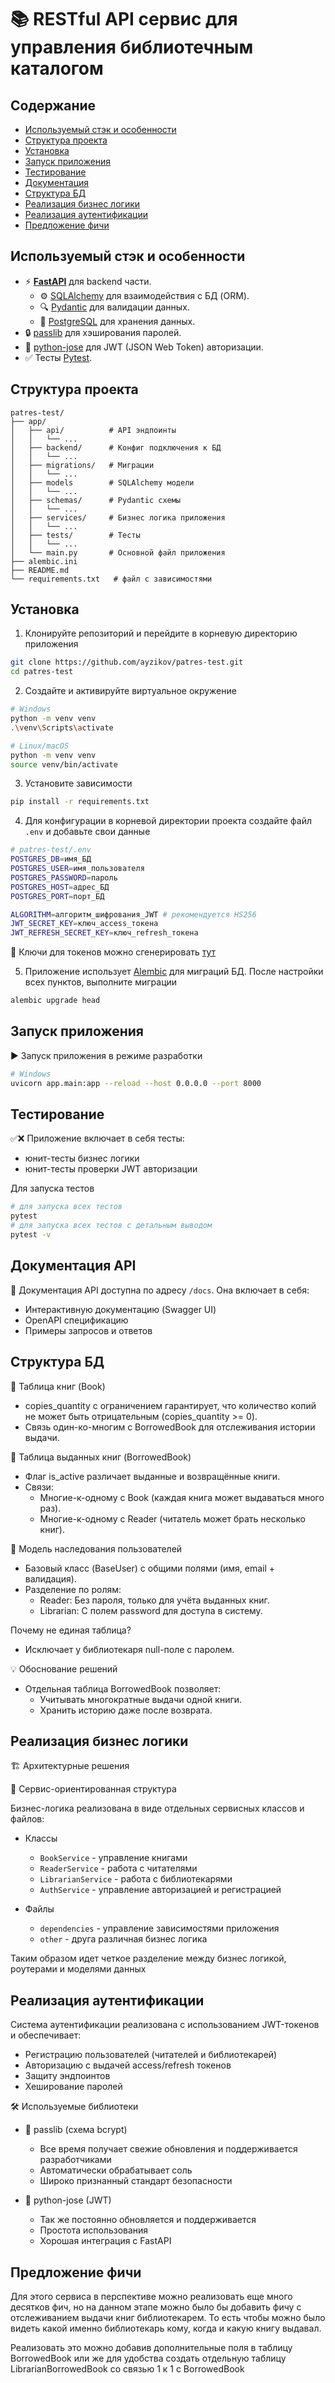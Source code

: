 # 📚 RESTful API сервис для управления библиотечным каталогом

## Содержание

- [Используемый стэк и особенности](#используемый-стэк-и-особенности)
- [Структура проекта](#структура-проекта)
- [Установка](#установка)
- [Запуск приложения](#запуск-приложения)
- [Тестирование](#тестирование)
- [Документация](#документация-api)
- [Структура БД](#структура-бд)
- [Реализация бизнес логики](#реализация-бизнес-логики)
- [Реализация аутентификации](#реализация-аутентификации)
- [Предложение фичи](#предложение-фичи)

## Используемый стэк и особенности

- ⚡ [**FastAPI**](https://fastapi.tiangolo.com) для backend части.
    - ⚙️ ️[SQLAlchemy](https://www.sqlalchemy.org/) для взаимодействия с БД (ORM).
    - 🔍 [Pydantic](https://docs.pydantic.dev) для валидации данных.
    - 💾 [PostgreSQL](https://www.postgresql.org) для хранения данных.
- 🔒 [passlib](https://passlib.readthedocs.io/en/stable/lib/passlib.hash.bcrypt.html) для хэширования паролей.
- 🔑 [python-jose](https://python-jose.readthedocs.io/en/latest/) для JWT (JSON Web Token) авторизации.
- ✅ Тесты [Pytest](https://pytest.org).

## Структура проекта

```plaintext
patres-test/
├── app/
│   ├── api/          # API эндпоинты
│   │   └── ...
│   ├── backend/      # Конфиг подключения к БД
│   │   └── ...
│   ├── migrations/   # Миграции
│   │   └── ...
│   ├── models        # SQLAlchemy модели
│   │   └── ...
│   ├── schemas/      # Pydantic схемы
│   │   └── ...
│   ├── services/     # Бизнес логика приложения
│   │   └── ...
│   ├── tests/        # Тесты
│   │   └── ...
│   └── main.py       # Основной файл приложения
├── alembic.ini
├── README.md
└── requirements.txt   # файл с зависимостями
```

## Установка

1. Клонируйте репозиторий и перейдите в корневую директорию приложения
```bash
git clone https://github.com/ayzikov/patres-test.git
cd patres-test
```

2. Создайте и активируйте виртуальное окружение
```bash
# Windows
python -m venv venv
.\venv\Scripts\activate

# Linux/macOS
python -m venv venv
source venv/bin/activate
```

3. Установите зависимости
```bash
pip install -r requirements.txt
```

4. Для конфигурации в корневой директории проекта создайте файл `.env` и добавьте свои данные
```bash
# patres-test/.env
POSTGRES_DB=имя_БД
POSTGRES_USER=имя_пользователя
POSTGRES_PASSWORD=пароль
POSTGRES_HOST=адрес_БД
POSTGRES_PORT=порт_БД

ALGORITHM=алгоритм_шифрования_JWT # рекомендуется HS256
JWT_SECRET_KEY=ключ_access_токена
JWT_REFRESH_SECRET_KEY=ключ_refresh_токена
```
🔑 Ключи для токенов можно сгенерировать [тут](https://jwtsecret.com/generate)

5. Приложение использует [Alembic](https://alembic.sqlalchemy.org/en/latest/) для миграций БД. После настройки всех пунктов, выполните миграции
```bash
alembic upgrade head
```

## Запуск приложения

▶️ Запуск приложения в режиме разработки
```bash
# Windows
uvicorn app.main:app --reload --host 0.0.0.0 --port 8000
```

## Тестирование

✅❌ Приложение включает в себя тесты:
 - юнит-тесты бизнес логики
 - юнит-тесты проверки JWT авторизации

Для запуска тестов
```bash
# для запуска всех тестов
pytest
# для запуска всех тестов с детальным выводом
pytest -v
```

## Документация API

📝 Документация API доступна по адресу `/docs`. Она включает в себя:
 - Интерактивную документацию (Swagger UI)
 - OpenAPI спецификацию
 - Примеры запросов и ответов

## Структура БД

📖 Таблица книг (Book)
- copies_quantity с ограничением гарантирует, что количество копий не может быть отрицательным (copies_quantity >= 0).
- Связь один-ко-многим с BorrowedBook для отслеживания истории выдачи.

🔖 Таблица выданных книг (BorrowedBook)
- Флаг is_active различает выданные и возвращённые книги.
- Связи:
    - Многие-к-одному с Book (каждая книга может выдаваться много раз).
    - Многие-к-одному с Reader (читатель может брать несколько книг).

👥 Модель наследования пользователей
- Базовый класс (BaseUser) с общими полями (имя, email + валидация).
- Разделение по ролям:
    - Reader: Без пароля, только для учёта выданных книг.
    - Librarian: С полем password для доступа в систему.

Почему не единая таблица?
- Исключает у библиотекаря null-поле с паролем.

💡 Обоснование решений
- Отдельная таблица BorrowedBook позволяет:
    - Учитывать многократные выдачи одной книги.
    - Хранить историю даже после возврата.

## Реализация бизнес логики

🏗️ Архитектурные решения

🧱 Сервис-ориентированная структура

Бизнес-логика реализована в виде отдельных сервисных классов и файлов:

- Классы
    - `BookService` - управление книгами
    - `ReaderService` - работа с читателями
    - `LibrarianService` - работа с библиотекарями
    - `AuthService` - управление авторизацией и регистрацией

- Файлы

    - `dependencies` - управление зависимостями приложения
    - `other` - друга различная бизнес логика

Таким образом идет четкое разделение между бизнес логикой, роутерами и моделями данных


## Реализация аутентификации
Система аутентификации реализована с использованием JWT-токенов и обеспечивает:
- Регистрацию пользователей (читателей и библиотекарей)
- Авторизацию с выдачей access/refresh токенов
- Защиту эндпоинтов
- Хеширование паролей

🛠️ Используемые библиотеки
- 🔗 passlib (схема bcrypt)
    - Все время получает свежие обновления и поддерживается разработчиками
    - Автоматически обрабатывает соль
    - Широко признанный стандарт безопасности


- 🔗 python-jose (JWT)
  - Так же постоянно обновляется и поддерживается
  - Простота использования
  - Хорошая интеграция с FastAPI


## Предложение фичи
Для этого сервиса в перспективе можно реализовать еще много десятков фич, но на данном этапе можно было бы
добавить фичу с отслеживанием выдачи книг библиотекарем. То есть чтобы можно было видеть какой именно библиотекарь кому,
когда и какую книгу выдавал.

Реализовать это можно добавив дополнительные поля в таблицу BorrowedBook или же для удобства создать отдельную таблицу
LibrarianBorrowedBook со связью 1 к 1 с BorrowedBook
